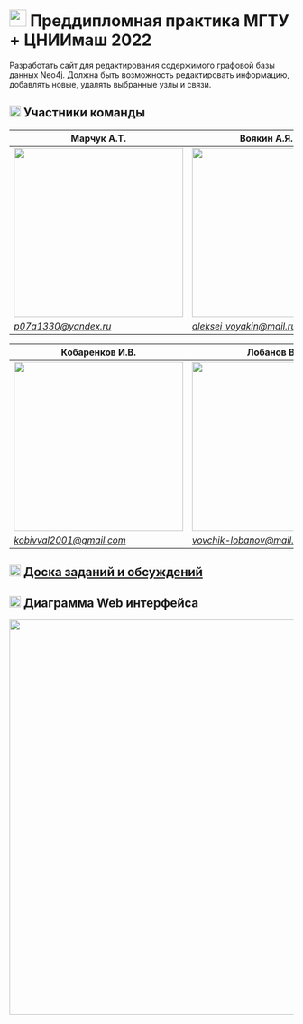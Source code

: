 # <img src="https://user-images.githubusercontent.com/65385933/169243529-16dd37a7-b878-452d-8ec4-0ab3c8cb1f0b.png" width="30"> Преддипломная практика МГТУ + ЦНИИмаш 2022
Разработать сайт для редактирования содержимого графовой базы данных Neo4j. Должна быть возможность редактировать информацию, добавлять новые, удалять выбранные узлы и связи.   

## <img src="https://user-images.githubusercontent.com/65385933/169242064-1a25bb70-279a-42c6-88bc-b25f2db6151f.png" width="20"> Участники команды 
|Марчук А.Т.|Воякин А.Я. (TL)|Леонтьев М.Р.|
| ------ | ------ | ------ |
|<img src="https://user-images.githubusercontent.com/65385933/169244530-145e501f-f640-4e06-a522-e69c6148692a.jpg" width="300">|<img src="https://user-images.githubusercontent.com/43538711/169105549-5ccbc32f-e2a5-4342-adda-98d609a3819c.jpg" width="300">|<img src="https://user-images.githubusercontent.com/65385933/169537617-5accc091-d79f-46f2-aecc-1c99dc73f133.jpeg" width="300">|
|*p07a1330@yandex.ru*|*aleksei_voyakin@mail.ru*|*mihleontev@yandex.ru*|

|Кобаренков И.В.|Лобанов В.С.|
| ------ | ------ |
|<img src="https://user-images.githubusercontent.com/65385933/169244546-5f165a1b-b634-45f5-a107-a3438951fd14.jpg" width="300">|<img src="https://user-images.githubusercontent.com/43538711/169105051-be769613-8531-41fc-9a5b-746efeaa6887.jpg" width="300">|
|*kobivval2001@gmail.com*|*vovchik-lobanov@mail.ru*|

## **<img src="https://user-images.githubusercontent.com/65385933/169242042-08bc663a-bb48-4879-8bb3-5f7028c10d62.png" width="20"> [Доска заданий и обсуждений](https://github.com/VoyakinH/Practice_2022/projects/1)**  
  
## <img src="https://user-images.githubusercontent.com/65385933/169533452-4cd1d581-c821-401a-921a-ba0290507be9.png" width="20"> Диаграмма Web интерфейса  
<img src="https://user-images.githubusercontent.com/65385933/169533143-ec7f53d0-6b03-4aa3-866f-f705c2d57cf6.png" width="700">  
